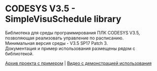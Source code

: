 # CODESYS V3.5 - SimpleVisuSchedule library

Библиотека для среды программирования ПЛК CODESYS V3.5, позволяющая реализовать управление по расписанию.    
Минимальная версия среды - V3.5 SP17 Patch 3.   
Документация и пример использования размещены рядом с библиотекой.    

[Архив проекта с примером](https://ftp.owen.ru/CoDeSys3/21_Examples/01_3.5.11.5/02_Visu/03_Additional/Example_ScheduleManager_v3.5.17.1.projectarchive) | [Видео с демонстрацией использования](https://youtu.be/DTJd9m-KkyI?si=LbCSqEewLhQKffFa)
